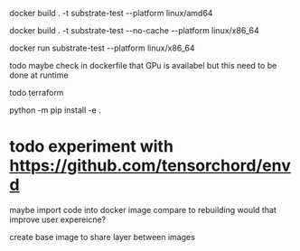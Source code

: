 docker build . -t substrate-test --platform linux/amd64

docker build . -t substrate-test --no-cache  --platform linux/x86_64        

docker run substrate-test --platform linux/x86_64

todo maybe check in dockerfile that GPu is availabel but this need to be done at runtime

todo terraform

python -m pip install -e .

# todo experiment with https://github.com/tensorchord/envd

maybe import code into docker image compare to rebuilding would that improve user expereicne?

create base image to share layer between images

